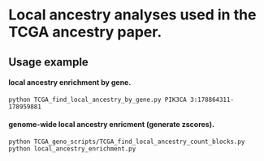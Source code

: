 # Local ancestry analyses used in the TCGA ancestry paper. 

## Usage example

#### local ancestry enrichment by gene. 

```
python TCGA_find_local_ancestry_by_gene.py PIK3CA 3:178864311-178959881
```

#### genome-wide local ancestry enricment (generate zscores). 

```
python TCGA_geno_scripts/TCGA_find_local_ancestry_count_blocks.py
python local_ancestry_enrichment.py
```

